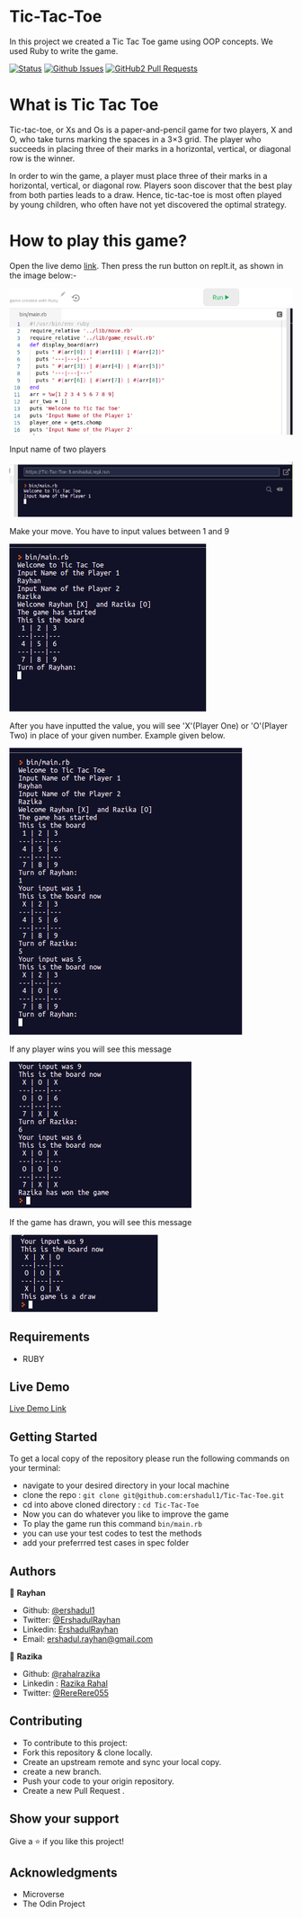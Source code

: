 # Tic-Tac-Toe

 In this project we created a Tic Tac Toe game using OOP concepts. We used Ruby to write the game.

[![Status](https://img.shields.io/badge/status-active-success.svg)](https://github.com/ershadul1/Tic-Tac-Toe)
[![Github Issues](https://img.shields.io/badge/GitHub-Issues-orange)](https://github.com/ershadul1/Tic-Tac-Toe/issues)
[![GitHub2 Pull Requests](https://img.shields.io/badge/GitHub-Pull%20Requests-blue)](https://github.com/ershadul1/Tic-Tac-Toe/pulls)
 
# What is Tic Tac Toe
 Tic-tac-toe, or Xs and Os is a paper-and-pencil game for two players, X and O, who take turns marking the spaces in a 3×3 grid. The player who succeeds in placing three of their marks in a horizontal, vertical, or diagonal row is the winner.

 In order to win the game, a player must place three of their marks in a horizontal, vertical, or diagonal row. Players soon discover that the best play from both parties leads to a draw. Hence, tic-tac-toe is most often played by young children, who often have not yet discovered the optimal strategy.

# How to play this game?
 Open the live demo [link](https://repl.it/@Ershadul/Tic-Tac-Toe#bin/main.rb). Then press the run button on replt.it, as shown in the image below:-
 
 ![screenshot](screenshot/run.png)
 
 Input name of two players 

 ![screenshot](screenshot/player-input.png)

 Make your move. You have to input values between 1 and 9

 ![screenshot](screenshot/gameplay-1.png)

 After you have inputted the value, you will see 'X'(Player One) or 'O'(Player Two) in place of your given number. Example given below.

 ![screenshot](screenshot/gameplay-2.png)

 If any player wins you will see this message

 ![screenshot](screenshot/win.png)

 If the game has drawn, you will see this message

 ![screenshot](screenshot/draw.png)

## Requirements

- RUBY

## Live Demo

[Live Demo Link](https://repl.it/@Ershadul/Tic-Tac-Toe#bin/main.rb)

## Getting Started

To get a local copy of the repository please run the following commands on your terminal:

- navigate to your desired directory in your local machine
- clone the repo : `git clone git@github.com:ershadul1/Tic-Tac-Toe.git`
- cd into above cloned directory : `cd Tic-Tac-Toe`
- Now you can do whatever you like to improve the game
- To play the game run this command `bin/main.rb`
- you can use your test codes to test the methods
- add your preferrred test cases in spec folder

## Authors

 👤 **Rayhan**

- Github: [@ershadul1](https://github.com/ershadul1)
- Twitter: [@ErshadulRayhan](https://twitter.com/ErshadulRayhan)
- Linkedin: [ErshadulRayhan](https://www.linkedin.com/in/ershadul-hakim-rayhan-a5a17649/)
- Email:  ershadul.rayhan@gmail.com

👤 **Razika**

- Github: [@rahalrazika](https://github.com/rahalrazika)
- Linkedin : [Razika Rahal](https://www.linkedin.com/in/razika-rahal-85539bbb/)
- Twitter: [@RereRere055](https://twitter.com/RereRere055)

## Contributing

- To contribute to this project:
- Fork this repository & clone locally.
- Create an upstream remote and sync your local copy.
- create a new branch.
- Push your code to your origin repository.
- Create a new Pull Request .

## Show your support

Give a ⭐️ if you like this project!
​
## Acknowledgments

- Microverse
- The Odin Project
